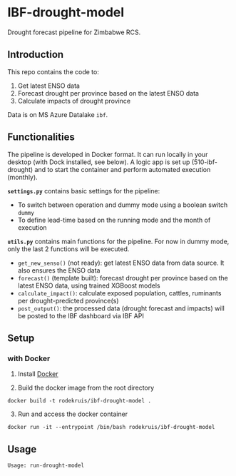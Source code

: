 # IBF-drought-model
Drought forecast pipeline for Zimbabwe RCS.

## Introduction

This repo contains the code to:
1. Get latest ENSO data 
2. Forecast drought per province based on the latest ENSO data
3. Calculate impacts of drought province

Data is on MS Azure Datalake `ibf`.

## Functionalities
The pipeline is developed in Docker format. It can run locally in your desktop (with Dock installed, see below). A logic app is set up (510-ibf-drought) and to start the container and perform automated execution (monthly).

**`settings.py`** contains basic settings for the pipeline:
- To switch between operation and dummy mode using a boolean switch `dummy`
- To define lead-time based on the running mode and the month of execution

**`utils.py`** contains main functions for the pipeline. For now in dummy mode, only the last 2 functions will be executed.
- `get_new_senso()` (not ready): get latest ENSO data from data source. It also ensures the ENSO data 
- `forecast()` (template built): forecast drought per province based on the latest ENSO data, using trained XGBoost models
- `calculate_impact()`: calculate exposed population, cattles, ruminants per drought-predicted province(s)
- `post_output()`: the processed data (drought forecast and impacts) will be posted to the IBF dashboard via IBF API 

## Setup

### with Docker
1. Install [Docker](https://www.docker.com/get-started)

2. Build the docker image from the root directory
```
docker build -t rodekruis/ibf-drought-model .
```
3. Run and access the docker container
```
docker run -it --entrypoint /bin/bash rodekruis/ibf-drought-model
```


## Usage
```
Usage: run-drought-model
```
